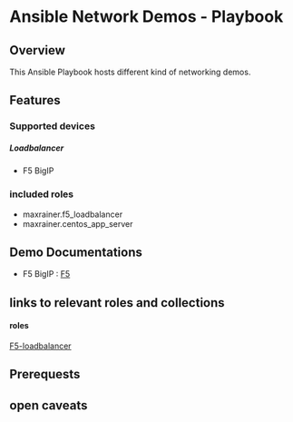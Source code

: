 # **Ansible Network Demos - Playbook**

## **Overview**
This Ansible Playbook hosts different kind of networking demos.

## **Features**

### **Supported devices**
##### **Loadbalancer**
* F5 BigIP

### **included roles**
* maxrainer.f5_loadbalancer
* maxrainer.centos_app_server

## **Demo Documentations**
* F5 BigIP : [F5](./docs/F5.md)

## **links to relevant roles and collections**
#### **roles**
[F5-loadbalancer ](https://galaxy.ansible.com/maxrainer/f5_loadbalancer)

## **Prerequests**

## **open caveats**

